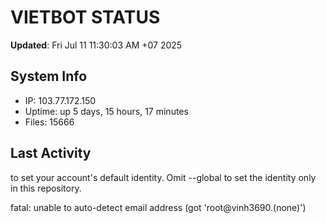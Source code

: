# VIETBOT STATUS
**Updated**: Fri Jul 11 11:30:03 AM +07 2025

## System Info
- IP: 103.77.172.150
- Uptime: up 5 days, 15 hours, 17 minutes
- Files: 15666

## Last Activity

to set your account's default identity.
Omit --global to set the identity only in this repository.

fatal: unable to auto-detect email address (got 'root@vinh3690.(none)')
